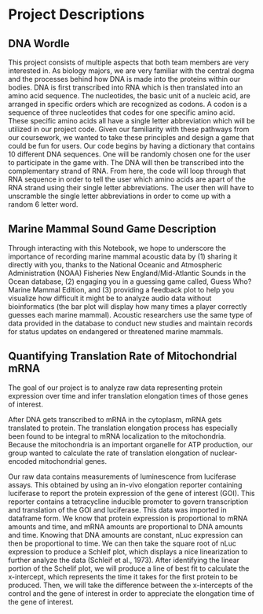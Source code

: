 # Project Descriptions

## DNA Wordle
This project consists of multiple aspects that both team members are very interested in. As biology majors, we are very familiar with the central dogma and the processes behind how DNA is made into the proteins within our bodies. DNA is first transcribed into RNA which is then translated into an amino acid sequence. The nucleotides, the basic unit of a nucleic acid, are arranged in specific orders which are recognized as codons. A codon is a sequence of three nucleotides that codes for one specific amino acid. These specific amino acids all have a single letter abbreviation which will be utilized in our project code. Given our familiarity with these pathways from our coursework, we wanted to take these principles and design a game that could be fun for users. Our code begins by having a dictionary that contains 10 different DNA sequences. One will be randomly chosen one for the user to participate in the game with. The DNA will then be transcribed into the complementary strand of RNA. From here, the code will loop through that RNA sequence in order to tell the user which amino acids are apart of the RNA strand using their single letter abbreviations. The user then will have to unscramble the single letter abbreviations in order to come up with a random 6 letter word.

## Marine Mammal Sound Game Description
Through interacting with this Notebook, we hope to underscore the importance of recording marine mammal
acoustic data by (1) sharing it directly with you, thanks to the National Oceanic and Atmospheric Administration
(NOAA) Fisheries New England/Mid-Atlantic Sounds in the Ocean database, (2) engaging you in a guessing
game called, Guess Who? Marine Mammal Edition, and (3) providing a feedback plot to help you visualize how
difficult it might be to analyze audio data without bioinformatics (the bar plot will display how many times a
player correctly guesses each marine mammal). Acoustic researchers use the same type of data provided in the
database to conduct new studies and maintain records for status updates on endangered or threatened marine
mammals.

## Quantifying Translation Rate of Mitochondrial mRNA
The goal of our project is to analyze raw data representing protein expression over time and infer translation elongation times of those genes of interest.

After DNA gets transcribed to mRNA in the cytoplasm, mRNA gets translated to protein. The translation elongation process has especially been found to be integral to mRNA localization to the mitochondria. Because the mitochondria is an important organelle for ATP production, our group wanted to calculate the rate of translation elongation of nuclear-encoded mitochondrial genes.

Our raw data contains measurements of luminescence from luciferase assays. This obtained by using an in-vivo elongation reporter containing luciferase to report the protein expression of the gene of interest (GOI). This reporter contains a tetracycline inducible promoter to govern transcription and translation of the GOI and luciferase. This data was imported in dataframe form. We know that protein expression is proportional to mRNA amounts and time, and mRNA amounts are proportional to DNA amounts and time. Knowing that DNA amounts are constant, nLuc expression can then be proportional to time. We can then take the square root of nLuc expression to produce a Schleif plot, which displays a nice linearization to further analyze the data (Schleif et al., 1973). After identifying the linear portion of the Schelif plot, we will produce a line of best fit to calculate the x-intercept, which represents the time it takes for the first protein to be produced. Then, we will take the difference between the x-intercepts of the control and the gene of interest in order to appreciate the elongation time of the gene of interest.
